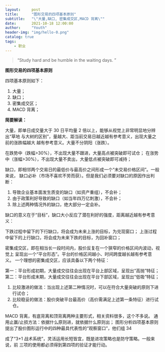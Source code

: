 ```yaml
---
layout:     post
title:      "图形交易的四项基本原则"
subtitle:   "\"大量,缺口, 密集成交区,MACD 背离\""
date:       2021-10-18 12:00:00
author:     "Youth"
header-img: "img/hello-0.png"
catalog: true
tags:
    - 职业
---
```


> “Study hard and be humble in the waiting days. ”


**图形交易的四项基本原则**

四项基本原则如下：

1. 大量；
2. 缺口；
3. 密集成交区；
4. MACD 背离；

**简要解读：**

大量，即单日成交量大于 30 日平均量 2 倍以上，能够从视觉上非常明显地分辨出“草地
与大树的区别”，量越大、距当前交易日越近越有参考意义，出现大量之前的涨跌幅越大
越有参考意义。大量不分阴阳（涨跌）。

在跌势中（跌幅>30%），不出现大量不跟进，大量高点被突破即可试仓；
在涨势中（涨幅>30%），不出现大量不卖出，大量低点被突破即可减持；

缺口，即相邻两个交易日的最低价与最高价之间形成一个“未交易价格区间”。一般来说，
缺口必补（市场不喜欢不劳而获）。但是我们必须要对缺口的原因作出判断：

1. 导致企业基本面发生质变的缺口（如资产重组），不会补；
2. 由于政策利好导致的缺口（如当年四万亿刺激），不会补；
3. 除上述两种情况外的缺口，绝大部分一定会补。

缺口的意义在于“目标”，缺口大小反应了潜在利好的强度，距离越近越有参考意义：

下跌过程中留下的下行缺口，将会成为未来上涨的目标，为兑现窗口；
上涨过程中留下的上行缺口，将会成为未来下跌的目标，为回补窗口；

密集成交区，即在相当长一段时间内，股价反复在一个狭窄的价格区间内波动，视觉上
呈现出一个“平台形态”。平台的价格区间越小、时间跨度越长越有参考意义。
一个理想的密集成交区，应该具备以下两个特征：

第一：平台形成初期，大量成交往往会出现在平台上部区域，呈现出“高抛”特征；
第二：平台形成末期，大量成交往往会出现在平台下部区域，呈现出“低吸”特征；

1. 比较激进的做法：当出现上述第二种情况时，可以在符合大量突破的原则下进行试仓；
2. 比较稳妥的做法：股价突破平台最高价（高价需满足上述第一条特征）进行试仓。

MACD 背离，有底背离和顶背离两种主要形式，相关资料很多，这个不多说。
通用止赢/止损方法：依据什么原则进，就依据什么原则出；
图形分析四项基本原则提出了股价图形运行中的四种最具代表性的“观察窗口”，他们组
34

成了“3+1 战术系统”，灵活运用长短皆宜，既是进攻策略也是防守策略。一般来说，前
三项的使用都必须得到第四项的验证才能行动。

